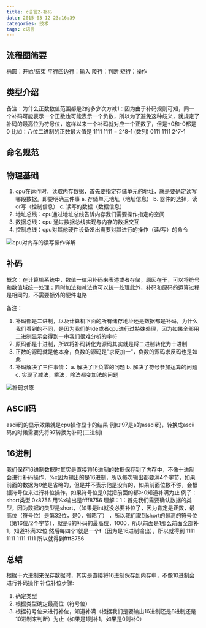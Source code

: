 ```yaml
---
title: c语言2-补码
date: 2015-03-12 23:16:39
categories: 技术
tags: c语言
---
```


## 流程图简要
椭圆：开始/结束
平行四边行：输入
陵行：判断
矩行：操作


## 类型介绍
备注：为什么正数数值范围都是2的多少次方减1：因为由于补码规则可知，同一个补码可能表示一个正数也可能表示一个负数，所以为了避免这种歧义，就规定了补码的最高位为符号位，这样以来一个补码就对应一个正数了，但是+0和-0都是0
          比如：八位二进制的正数最大值是 1111 1111 = 2^8-1 (数列) 0111 1111 2^7-1


## 命名规范

## 物理基础
1. cpu在运作时，读取内存数据，首先要指定存储单元的地址，就是要确定读写哪段数据。即要明确三件事
a. 存储单元地址（地址信息）
b. 器件的选择，读or写（控制信息）
c. 读写的数据（数据信息）
2. 地址总线：cpu通过地址总线告诉内存我们需要操作指定的空间 
3. 数据总线：cpu 通过数据总线实现与内存的数据交互
4. 控制总线：cpu对其他硬件设备发出需要对其进行的操作（读/写）的命令

![cpu对内存的读写操作详解](cpu对内存的读写操作详解.png)



## 补码
概念：在计算机系统中，数值一律用补码来表述或者存储，原因在于，可以将符号和数值域统一处理；同时加法和减法也可以统一处理此外，补码和原码的运算过程是相同的，不需要额外的硬件电路

备注：
1. 补码都是二进制，以及计算机下面的所有储存地址还是数据都是补码，为什么我们看到的不同，是因为我们的ide或者cpu进行过特殊处理，因为如果全部用二进制显示会得到一串我们很难分析的字符
2. 原码都是十进制，所以将补码转化为源码其实就是将二进制转化为十进制
3. 正数的源码就是他本身，负数的源码是”求反加一“，负数的源码求反码也是如此
4. 补码解决了三件事情：
a. 解决了正负零的问题
b. 解决了符号参加运算的问题
c. 实现了减法，乘法，除法都变加法的问题

![补码求原](补码求原.png)

## ASCII码
ascii码的显示效果就是cpu操作显卡的结果
例如:97是a的asscii码，转换成ascii码的时候需要先将97转换为补码(二进制)


## 16进制
我们保存16进制数据时其实是直接将16进制的数据保存到了内存中，不像十进制会进行补码操作，%x因为输出的是16进制，所以每次输出都要满4个字节，如果前面的数据为0他是省略的，但是并不表示他是没有的，如果前面位数不够，会根据符号位来进行补位操作，如果符号位是0就把前面的都补0知道补满为止
例子： short类型  0x8756   用%x输出是ffff8756
理解：1：首先我们需要确认数据的类型，因为数据的类型是short，（如果是int就没必要补位了，因为肯定是正数，最高位（符号位）是第32位，是0，省略了） ，所以我们取到short的最高的符号位（第16位/2个字节），就是8的补码的最高位，1000，所以前面是1那么前面全部补1，知道补满32位 然后每四个1就是一个f（因为是16进制输出），所以就得到
1111 1111 1111  1111 所以就得到ffff8756

## 总结
根据十六进制来保存数据时，其实是直接将16进制保存到内存中，不像10进制会进行补码操作
补位补位步骤:
1. 确定类型
2. 根据类型确定最高位（符号位）
3. 根据符号位来进行补位，知道补满（根据我们是要输出16进制还是8进制还是10进制来判断）为止（如果是1则补1，如果是0则补0）